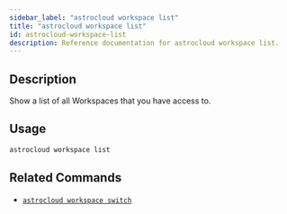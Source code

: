 ```yaml
---
sidebar_label: "astrocloud workspace list"
title: "astrocloud workspace list"
id: astrocloud-workspace-list
description: Reference documentation for astrocloud workspace list.
---
```


## Description

Show a list of all Workspaces that you have access to.

## Usage

```sh
astrocloud workspace list
```

## Related Commands

- [`astrocloud workspace switch`](cli-reference/astrocloud-workspace-switch.md)
